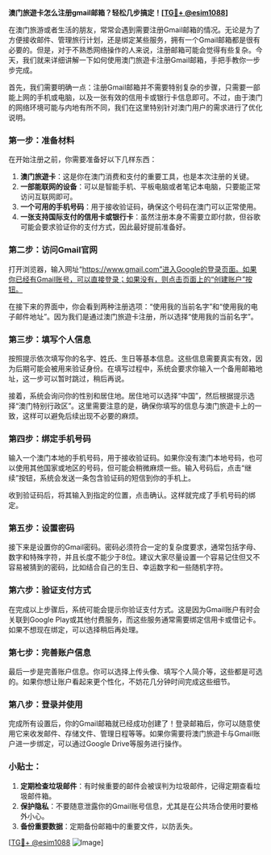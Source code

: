 **澳门旅遊卡怎么注册gmail邮箱？轻松几步搞定！[[TG💪+ @esim1088](https://t.me/s/esim1088)]**

在澳门旅游或者生活的朋友，常常会遇到需要注册Gmail邮箱的情况。无论是为了方便接收邮件、管理旅行计划，还是绑定某些服务，拥有一个Gmail邮箱都是很有必要的。但是，对于不熟悉网络操作的人来说，注册邮箱可能会觉得有些复杂。今天，我们就来详细讲解一下如何使用澳门旅遊卡注册Gmail邮箱，手把手教你一步步完成。

首先，我们需要明确一点：注册Gmail邮箱并不需要特别复杂的步骤，只需要一部能上网的手机或电脑，以及一张有效的信用卡或银行卡信息即可。不过，由于澳门的网络环境可能与内地有所不同，我们在这里特别针对澳门用户的需求进行了优化说明。

### **第一步：准备材料**
在开始注册之前，你需要准备好以下几样东西：
1. **澳门旅遊卡**：这是你在澳门消费和支付的重要工具，也是本次注册的关键。
2. **一部能联网的设备**：可以是智能手机、平板电脑或者笔记本电脑，只要能正常访问互联网即可。
3. **一个可用的手机号码**：用于接收验证码，确保这个号码在澳门可以正常使用。
4. **一张支持国际支付的信用卡或银行卡**：虽然注册本身不需要立即付款，但谷歌可能会要求验证你的支付方式，因此最好提前准备好。

### **第二步：访问Gmail官网**
打开浏览器，输入网址“https://www.gmail.com”进入Google的登录页面。如果你已经有Gmail账号，可以直接登录；如果没有，则点击页面上的“创建账户”按钮。

在接下来的界面中，你会看到两种注册选项：“使用我的当前名字”和“使用我的电子邮件地址”。因为我们是通过澳门旅遊卡注册，所以选择“使用我的当前名字”。

### **第三步：填写个人信息**
按照提示依次填写你的名字、姓氏、生日等基本信息。这些信息需要真实有效，因为后期可能会被用来验证身份。在填写过程中，系统会要求你输入一个备用邮箱地址，这一步可以暂时跳过，稍后再说。

接着，系统会询问你的性别和居住地。居住地可以选择“中国”，然后根据提示选择“澳门特别行政区”。这里需要注意的是，确保你填写的信息与澳门旅遊卡上的一致，这样可以避免后续出现不必要的麻烦。

### **第四步：绑定手机号码**
输入一个澳门本地的手机号码，用于接收验证码。如果你没有澳门本地号码，也可以使用其他国家或地区的号码，但可能会稍微麻烦一些。输入号码后，点击“继续”按钮，系统会发送一条包含验证码的短信到你的手机上。

收到验证码后，将其输入到指定的位置，点击确认。这样就完成了手机号码的绑定。

### **第五步：设置密码**
接下来是设置你的Gmail密码。密码必须符合一定的复杂度要求，通常包括字母、数字和特殊字符，并且长度不能少于8位。建议大家尽量设置一个容易记住但又不容易被猜到的密码，比如结合自己的生日、幸运数字和一些随机字符。

### **第六步：验证支付方式**
在完成以上步骤后，系统可能会提示你验证支付方式。这是因为Gmail账户有时会关联到Google Play或其他付费服务，而这些服务通常需要绑定信用卡或借记卡。如果不想现在绑定，可以选择稍后再处理。

### **第七步：完善账户信息**
最后一步是完善账户信息。你可以选择上传头像、填写个人简介等，这些都是可选的。如果你想让账户看起来更个性化，不妨花几分钟时间完成这些细节。

### **第八步：登录并使用**
完成所有设置后，你的Gmail邮箱就已经成功创建了！登录邮箱后，你可以随意使用它来收发邮件、存储文件、管理日程等等。如果你需要将澳门旅遊卡与Gmail账户进一步绑定，可以通过Google Drive等服务进行操作。

### **小贴士：**
1. **定期检查垃圾邮件**：有时候重要的邮件会被误判为垃圾邮件，记得定期查看垃圾邮件箱。
2. **保护隐私**：不要随意泄露你的Gmail账号信息，尤其是在公共场合使用时要格外小心。
3. **备份重要数据**：定期备份邮箱中的重要文件，以防丢失。

[[TG💪+ @esim1088](https://t.me/s/esim1088) ![Image](https://i.postimg.cc/4NQfJmqS/Snipaste-2025-05-13-00-14-12.png)]